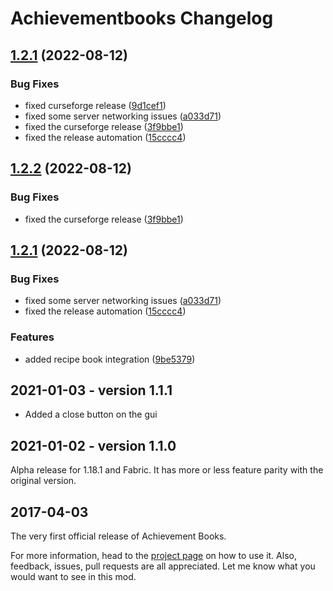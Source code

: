 # Achievementbooks Changelog

## [1.2.1](https://github.com/meza/achievementbooks/compare/v1.2.0...v1.2.1) (2022-08-12)


### Bug Fixes

* fixed curseforge release ([9d1cef1](https://github.com/meza/achievementbooks/commit/9d1cef11b2a84ffbf8b2ac3bfc80e11da585a81c))
* fixed some server networking issues ([a033d71](https://github.com/meza/achievementbooks/commit/a033d71cd58f2fadebe06c71c80875904f6e079e))
* fixed the curseforge release ([3f9bbe1](https://github.com/meza/achievementbooks/commit/3f9bbe12f0ccb76cfadf553802e01e24fdd9073c))
* fixed the release automation ([15cccc4](https://github.com/meza/achievementbooks/commit/15cccc4f6f7fca7f7a4c9d8e8b3ecd920eb834b8))

## [1.2.2](https://github.com/meza/achievementbooks/compare/v1.2.1...v1.2.2) (2022-08-12)


### Bug Fixes

* fixed the curseforge release ([3f9bbe1](https://github.com/meza/achievementbooks/commit/3f9bbe12f0ccb76cfadf553802e01e24fdd9073c))

## [1.2.1](https://github.com/meza/achievementbooks/compare/v1.2.0...v1.2.1) (2022-08-12)


### Bug Fixes

* fixed some server networking issues ([a033d71](https://github.com/meza/achievementbooks/commit/a033d71cd58f2fadebe06c71c80875904f6e079e))
* fixed the release automation ([15cccc4](https://github.com/meza/achievementbooks/commit/15cccc4f6f7fca7f7a4c9d8e8b3ecd920eb834b8))

### Features

* added recipe book integration ([9be5379](https://github.com/meza/achievementbooks/commit/9be53798ab270aac990d7b0745a965548e0dd8e8))

## 2021-01-03 - version 1.1.1
- Added a close button on the gui

## 2021-01-02 - version 1.1.0
Alpha release for 1.18.1 and Fabric.
It has more or less feature parity with the original version.

## 2017-04-03
The very first official release of Achievement Books.

For more information, head to the [project page](https://github.com/meza/achievementbooks) on how to use it.
Also, feedback, issues, pull requests are all appreciated. Let me know what you would want to see in this mod.

